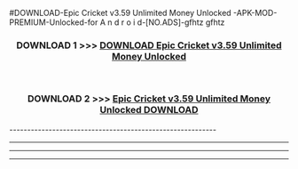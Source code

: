 #DOWNLOAD-Epic Cricket v3.59 Unlimited Money Unlocked -APK-MOD-PREMIUM-Unlocked-for A n d r o i d-[NO.ADS]-gfhtz gfhtz 



<div align="center">

<h3>DOWNLOAD 1 >>> <a href="https://t.co/FKmqrqFo6t??judul=Epic Cricket v3.59 Unlimited Money Unlocked ">DOWNLOAD Epic Cricket v3.59 Unlimited Money Unlocked </a></h3><br>

<h3>DOWNLOAD 2 >>> <a href="https://t.co/FKmqrqFo6t??judul=Epic Cricket v3.59 Unlimited Money Unlocked ">Epic Cricket v3.59 Unlimited Money Unlocked  DOWNLOAD </a></h3>

</div>
----------------------------------------------------------

----------------------------------------------------------

----------------------------------------------------------

----------------------------------------------------------



